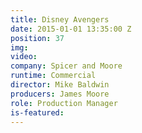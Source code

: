 ```yaml
---
title: Disney Avengers
date: 2015-01-01 13:35:00 Z
position: 37
img: 
video: 
company: Spicer and Moore
runtime: Commercial
director: Mike Baldwin
producers: James Moore
role: Production Manager
is-featured: 
---
```


